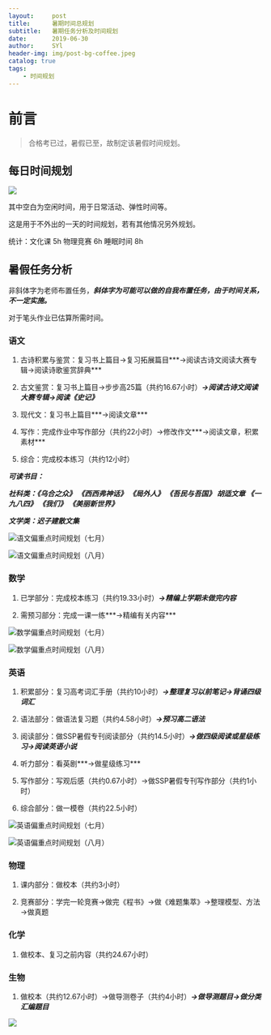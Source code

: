 ```yaml
---
layout:     post
title:      暑期时间总规划
subtitle:   暑期任务分析及时间规划
date:       2019-06-30
author:     SYl
header-img: img/post-bg-coffee.jpeg
catalog: true
tags:
    - 时间规划
--- 
```


# 前言

>合格考已过，暑假已至，故制定该暑假时间规划。

## 每日时间规划

![](/img/sv_daily.jpg)

其中空白为空闲时间，用于日常活动、弹性时间等。

这是用于不外出的一天的时间规划，若有其他情况另外规划。

统计：文化课 5h  物理竞赛 6h  睡眠时间 8h

## 暑假任务分析

非斜体字为老师布置任务，***斜体字为可能可以做的自我布置任务，由于时间关系，不一定实施。***

对于笔头作业已估算所需时间。

### 语文

1. 古诗积累与鉴赏：复习书上篇目→复习拓展篇目***→阅读古诗文阅读大赛专辑→阅读诗歌鉴赏辞典***

2. 古文鉴赏：复习书上篇目→步步高25篇（共约16.67小时）***→阅读古诗文阅读大赛专辑→阅读《史记》***

3. 现代文：复习书上篇目***→阅读文章***

4. 写作：完成作业中写作部分（共约22小时）→修改作文***→阅读文章，积累素材***

5. 综合：完成校本练习（共约12小时）

***可读书目：***

***社科类：《乌合之众》 《西西弗神话》 《局外人》 《吾民与吾国》 胡适文章 《一九八四》 《我们》 《美丽新世界》***

***文学类：迟子建散文集***

![语文偏重点时间规划（七月）](/img/ch_jul.jpg)

![语文偏重点时间规划（八月）](/img/ch_aug.jpg)

### 数学

1. 已学部分：完成校本练习（共约19.33小时）***→精编上学期未做完内容***

2. 需预习部分：完成一课一练***→精编有关内容***

![数学偏重点时间规划（七月）](/img/math_jul.jpg)

![数学偏重点时间规划（八月）](/img/math_aug.jpg)

### 英语

1. 积累部分：复习高考词汇手册（共约10小时）***→整理复习以前笔记→背诵四级词汇***

2. 语法部分：做语法复习题（共约4.58小时）***→预习高二语法***

3. 阅读部分：做SSP暑假专刊阅读部分（共约14.5小时）***→做四级阅读或星级练习→阅读英语小说***

4. 听力部分：看英剧***→做星级练习***

5. 写作部分：写观后感（共约0.67小时）→做SSP暑假专刊写作部分（共约1小时）

6. 综合部分：做一模卷（共约22.5小时）

![英语偏重点时间规划（七月）](/img/eng_jul.jpg)

![英语偏重点时间规划（八月）](/img/eng_aug.jpg)

### 物理

1. 课内部分：做校本（共约3小时）

2. 竞赛部分：学完一轮竞赛→做完《程书》→做《难题集萃》→整理模型、方法→做真题

### 化学

1. 做校本、复习之前内容（共约24.67小时）

### 生物

1. 做校本（共约12.67小时）→做导测卷子（共约4小时）***→做导测题目→做分类汇编题目***

![](/img/signature.jpg)
